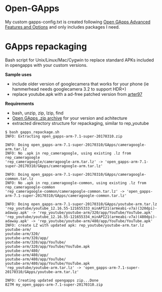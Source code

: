 # Open-GApps

My custom gapps-config.txt is created following [Open GApps Advanced Features and Options](https://github.com/opengapps/opengapps/wiki/Advanced-Features-and-Options) and only includes packages I need.

# GApps repackaging
Bash script for Unix/Linux/Mac/Cygwin to replace standard APKs included in opengapps with your custom versions.

**Sample uses**

- include older version of googlecamera that works for your phone (ie hammerhead needs googlecamera 3.2 to support HDR+)
- replace youtube.apk with a ad-free patched version from [arter97](https://forum.xda-developers.com/android/apps-games/app-patched-ad-free-youtube-apks-t3449312)

**Requirements**
- bash, unzip, zip, lzip, find
- [Open GApps .zip archive](http://opengapps.org/) for your version and achitecture
- extracted directory structure for repackaging, similar to rep_youtube


````
$ bash gapps_repackage.sh
INFO: Extracting open_gapps-arm-7.1-super-20170310.zip

INFO: Doing open_gapps-arm-7.1-super-20170310/GApps/cameragoogle-arm.tar.lz
INFO: No .apk in rep_cameragoogle, using existing .lz from rep_cameragoogle
'rep_cameragoogle/cameragoogle-arm.tar.lz' -> 'open_gapps-arm-7.1-super-20170310/GApps/cameragoogle-arm.tar.lz'

INFO: Doing open_gapps-arm-7.1-super-20170310/GApps/cameragoogle-common.tar.lz
INFO: No .apk in rep_cameragoogle-common, using existing .lz from rep_cameragoogle-common
'rep_cameragoogle-common/cameragoogle-common.tar.lz' -> 'open_gapps-arm-7.1-super-20170310/GApps/cameragoogle-common.tar.lz'

INFO: Doing open_gapps-arm-7.1-super-20170310/GApps/youtube-arm.tar.lz
'rep_youtube/youtube_12.16.55-121655333_minAPI21(armeabi-v7a)(320dpi)-adaway.apk' -> 'rep_youtube/youtube-arm/320/app/YouTube/YouTube.apk'
'rep_youtube/youtube_12.16.55-121655334_minAPI21(armeabi-v7a)(480dpi)-adaway.apk' -> 'rep_youtube/youtube-arm/480/app/YouTube/YouTube.apk'
INFO: create LZ with updated apk: rep_youtube/youtube-arm.tar.lz
youtube-arm/
youtube-arm/320/
youtube-arm/320/app/
youtube-arm/320/app/YouTube/
youtube-arm/320/app/YouTube/YouTube.apk
youtube-arm/480/
youtube-arm/480/app/
youtube-arm/480/app/YouTube/
youtube-arm/480/app/YouTube/YouTube.apk
'rep_youtube/youtube-arm.tar.lz' -> 'open_gapps-arm-7.1-super-20170310/GApps/youtube-arm.tar.lz'

INFO: Creating updated opengapps zip...Done
827M my_open_gapps-arm-7.1-super-20170310.zip

````
